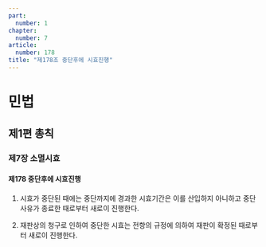 ```yaml
---
part:
  number: 1
chapter:
  number: 7
article:
  number: 178
title: "제178조 중단후에 시효진행"
---
```

# 민법

## 제1편 총칙

### 제7장 소멸시효

#### 제178 중단후에 시효진행

1. 시효가 중단된 때에는 중단까지에 경과한 시효기간은 이를 산입하지 아니하고 중단사유가 종료한 때로부터 새로이 진행한다.

2. 재판상의 청구로 인하여 중단한 시효는 전항의 규정에 의하여 재판이 확정된 때로부터 새로이 진행한다.
